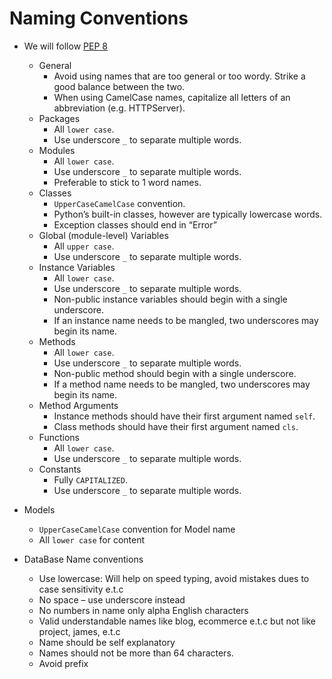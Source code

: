 # Naming Conventions
- We will follow [PEP 8](https://www.python.org/dev/peps/pep-0008/)
  - General
    - Avoid using names that are too general or too wordy. Strike a good balance between the two.
    - When using CamelCase names, capitalize all letters of an abbreviation (e.g. HTTPServer).
  - Packages
    - All `lower case`.
    - Use underscore `_` to separate multiple words.
  - Modules
    - All `lower case`.
    - Use underscore `_` to separate multiple words.
    - Preferable to stick to 1 word names.
  - Classes
    - `UpperCaseCamelCase` convention.
    - Python’s built-in classes, however are typically lowercase words.
    - Exception classes should end in “Error”
  - Global (module-level) Variables
    - All `upper case`.
    - Use underscore `_` to separate multiple words.
  - Instance Variables
    - All `lower case`.
    - Use underscore `_` to separate multiple words.
    - Non-public instance variables should begin with a single underscore.
    - If an instance name needs to be mangled, two underscores may begin its name.
  - Methods
    - All `lower case`.
    - Use underscore `_` to separate multiple words.
    - Non-public method should begin with a single underscore.
    - If a method name needs to be mangled, two underscores may begin its name.
  - Method Arguments
    - Instance methods should have their first argument named `self`.
    - Class methods should have their first argument named `cls`.
  - Functions
    - All `lower case`.
    - Use underscore `_` to separate multiple words.
  - Constants
    - Fully `CAPITALIZED`.
    - Use underscore `_` to separate multiple words.


- Models
  - `UpperCaseCamelCase` convention for Model name
  - All `lower case` for content

- DataBase Name conventions
  - Use lowercase: Will help on speed typing, avoid mistakes dues to case sensitivity e.t.c
  - No space – use underscore instead
  - No numbers in name only alpha English characters
  - Valid understandable names like  blog, ecommerce e.t.c but not like project, james, e.t.c
  - Name should be self explanatory
  - Names should not be more than 64 characters.
  - Avoid prefix
